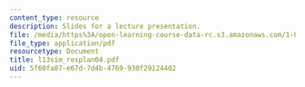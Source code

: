 ```yaml
---
content_type: resource
description: Slides for a lecture presentation.
file: /media/https%3A/open-learning-course-data-rc.s3.amazonaws.com/1-040-project-management-spring-2004/5f60fa07e67d7d4b4769930f29124402_l13sim_resplan04.pdf
file_type: application/pdf
resourcetype: Document
title: l13sim_resplan04.pdf
uid: 5f60fa07-e67d-7d4b-4769-930f29124402
---
```

